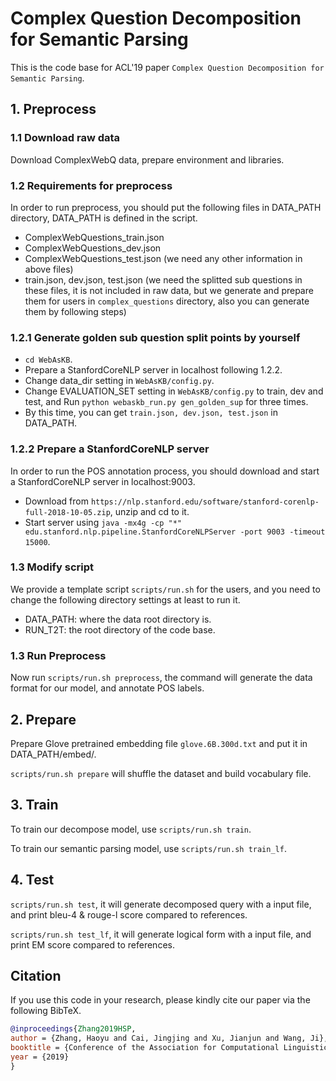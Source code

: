 # Complex Question Decomposition for Semantic Parsing

This is the code base for ACL'19 paper `Complex Question Decomposition for Semantic Parsing`. 

## 1. Preprocess

### 1.1 Download raw data

Download ComplexWebQ data, prepare environment and libraries. 

### 1.2 Requirements for preprocess

In order to run preprocess, you should put the following files in DATA_PATH directory, DATA_PATH is defined in the script.
- ComplexWebQuestions_train.json
- ComplexWebQuestions_dev.json
- ComplexWebQuestions_test.json (we need any other information in above files)
- train.json, dev.json, test.json (we need the splitted sub questions in these files, it is not included in raw data, 
but we generate and prepare them for users in `complex_questions` directory, also you can generate them by following steps)

### 1.2.1 Generate golden sub question split points by yourself

- `cd WebAsKB`.
- Prepare a StanfordCoreNLP server in localhost following 1.2.2.
- Change data_dir setting in `WebAsKB/config.py`.
- Change EVALUATION_SET setting in `WebAsKB/config.py` to train, dev and test, and Run `python webaskb_run.py gen_golden_sup` for three times.
- By this time, you can get `train.json, dev.json, test.json` in DATA_PATH.

### 1.2.2 Prepare a StanfordCoreNLP server

In order to run the POS annotation process, you should download and start a StanfordCoreNLP server in localhost:9003.
- Download from `https://nlp.stanford.edu/software/stanford-corenlp-full-2018-10-05.zip`, unzip and cd to it.
- Start server using `java -mx4g -cp "*" edu.stanford.nlp.pipeline.StanfordCoreNLPServer -port 9003 -timeout 15000`.

### 1.3 Modify script

We provide a template script `scripts/run.sh` for the users, and you need to change the following directory settings at least to run it.

- DATA_PATH: where the data root directory is.
- RUN_T2T: the root directory of the code base. 

### 1.3 Run Preprocess

Now run `scripts/run.sh preprocess`, the command will generate the data format for our model, and annotate POS labels.

## 2. Prepare

Prepare Glove pretrained embedding file `glove.6B.300d.txt` and put it in DATA_PATH/embed/.

`scripts/run.sh prepare` will shuffle the dataset and build vocabulary file.

## 3. Train

To train our decompose model, use `scripts/run.sh train`.

To train our semantic parsing model, use `scripts/run.sh train_lf`.

## 4. Test

`scripts/run.sh test`, it will generate decomposed query with a input file, and print bleu-4 & rouge-l score compared to references.

`scripts/run.sh test_lf`, it will generate logical form with a input file, and print EM score compared to references. 

## Citation

If you use this code in your research, please kindly cite our paper via the following BibTeX.

```bibtex
@inproceedings{Zhang2019HSP,
author = {Zhang, Haoyu and Cai, Jingjing and Xu, Jianjun and Wang, Ji},
booktitle = {Conference of the Association for Computational Linguistics (ACL)},
year = {2019}
}

```
